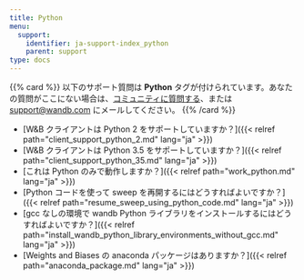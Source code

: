 ```yaml
---
title: Python
menu:
  support:
    identifier: ja-support-index_python
    parent: support
type: docs
---
```


{{% card %}}
以下のサポート質問は <b>Python</b> タグが付けられています。あなたの質問がここにない場合は、[コミュニティに質問する](https://community.wandb.ai/)、または [support@wandb.com](mailto:support@wandb.com) にメールしてください。
{{% /card %}}

- [W&B クライアントは Python 2 をサポートしていますか？]({{< relref path="client_support_python_2.md" lang="ja" >}})
- [W&B クライアントは Python 3.5 をサポートしていますか？]({{< relref path="client_support_python_35.md" lang="ja" >}})
- [これは Python のみで動作しますか？]({{< relref path="work_python.md" lang="ja" >}})
- [Python コードを使って sweep を再開するにはどうすればよいですか？]({{< relref path="resume_sweep_using_python_code.md" lang="ja" >}})
- [gcc なしの環境で wandb Python ライブラリをインストールするにはどうすればよいですか？]({{< relref path="install_wandb_python_library_environments_without_gcc.md" lang="ja" >}})
- [Weights and Biases の anaconda パッケージはありますか？]({{< relref path="anaconda_package.md" lang="ja" >}})